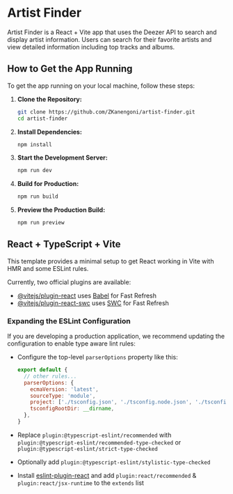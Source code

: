 # Artist Finder

Artist Finder is a React + Vite app that uses the Deezer API to search and display artist information. Users can search for their favorite artists and view detailed information including top tracks and albums.
## How to Get the App Running

To get the app running on your local machine, follow these steps:

1. **Clone the Repository:**

    ```bash
    git clone https://github.com/ZKanengoni/artist-finder.git
    cd artist-finder
    ```

2. **Install Dependencies:**

    ```bash
    npm install
    ```

3. **Start the Development Server:**

    ```bash
    npm run dev
    ```

4. **Build for Production:**

    ```bash
    npm run build
    ```

5. **Preview the Production Build:**

    ```bash
    npm run preview
    ```

## React + TypeScript + Vite

This template provides a minimal setup to get React working in Vite with HMR and some ESLint rules.

Currently, two official plugins are available:

- [@vitejs/plugin-react](https://github.com/vitejs/vite-plugin-react/blob/main/packages/plugin-react/README.md) uses [Babel](https://babeljs.io/) for Fast Refresh
- [@vitejs/plugin-react-swc](https://github.com/vitejs/vite-plugin-react-swc) uses [SWC](https://swc.rs/) for Fast Refresh

### Expanding the ESLint Configuration

If you are developing a production application, we recommend updating the configuration to enable type aware lint rules:

- Configure the top-level `parserOptions` property like this:

    ```js
    export default {
      // other rules...
      parserOptions: {
        ecmaVersion: 'latest',
        sourceType: 'module',
        project: ['./tsconfig.json', './tsconfig.node.json', './tsconfig.app.json'],
        tsconfigRootDir: __dirname,
      },
    }
    ```

- Replace `plugin:@typescript-eslint/recommended` with `plugin:@typescript-eslint/recommended-type-checked` or `plugin:@typescript-eslint/strict-type-checked`
- Optionally add `plugin:@typescript-eslint/stylistic-type-checked`
- Install [eslint-plugin-react](https://github.com/jsx-eslint/eslint-plugin-react) and add `plugin:react/recommended` & `plugin:react/jsx-runtime` to the `extends` list

